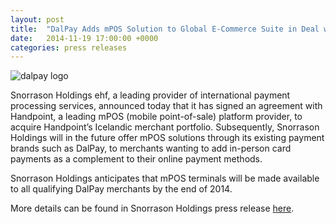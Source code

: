 ```yaml
---
layout: post
title:  "DalPay Adds mPOS Solution to Global E-Commerce Suite in Deal with Mobile Payments Expert Handpoint"
date:   2014-11-19 17:00:00 +0000
categories: press releases
---
```

<img class="ui small centered image" src="https://handpoint.imgix.net/web/images/logos/dalpay-logo.png" alt="dalpay logo">

Snorrason Holdings ehf, a leading provider of international payment processing services, announced today that it has signed an agreement with Handpoint, a leading mPOS (mobile point-of-sale) platform provider, to acquire Handpoint’s Icelandic merchant portfolio. Subsequently, Snorrason Holdings will in the future offer mPOS solutions through its existing payment brands such as DalPay, to merchants wanting to add in-person card payments as a complement to their online payment methods.

Snorrason Holdings anticipates that mPOS terminals will be made available to all qualifying DalPay merchants by the end of 2014.

More details can be found in Snorrason Holdings press release [here](http://uk.prweb.com/releases/2014/10/prweb12236834.htm).
